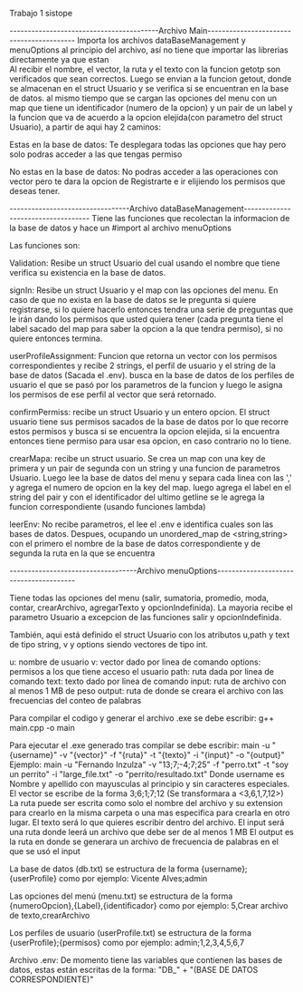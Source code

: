 Trabajo 1 sistope

-----------------------------------------Archivo Main-----------------------------------------
Importa los archivos dataBaseManagement y menuOptions al principio del archivo, así no tiene que importar las librerias directamente ya que estan  
Al recibir el nombre, el vector, la ruta y el texto con la funcion getotp son verificados que sean correctos. Luego se envian a la funcion getout, donde se almacenan en el struct Usuario y se verifica si se encuentran en la base de datos. al mismo tiempo que se cargan las opciones del menu con un map que tiene un identificador (numero de la opcion) y un pair de un label y la funcion que va de acuerdo a la opcion elejida(con parametro del struct Usuario), a partir de aqui hay 2 caminos: 

  Estas en la base de datos: Te desplegara todas las opciones que hay pero solo podras acceder a las que tengas permiso

  No estas en la base de datos: No podras acceder a las operaciones con vector pero te dara la opcion de Registrarte e ir elijiendo los permisos que deseas tener.

---------------------------------Archivo dataBaseManagement-----------------------------------
Tiene las funciones que recolectan la informacion de la base de datos y hace un #import al archivo menuOptions

Las funciones son:

  Validation: Resibe un struct Usuario del cual usando el nombre que tiene verifica su existencia en la base de datos.

  signIn: Resibe un struct Usuario y el map con las opciones del menu. En caso de que no exista en la base de datos se le pregunta si quiere registrarse, si lo quiere hacerlo entonces tendra una serie de preguntas que le irán dando los permisos que usted quiera tener (cada pregunta tiene el label sacado del map para saber la opcion a la que tendra permiso), si no quiere entonces termina.

  userProfileAssignment: Funcion que retorna un vector con los permisos correspondientes y recibe 2 strings, el perfil de usuario y el string de la base de datos (Sacada el .env). busca en la base de datos de los perfiles de usuario el que se pasó por los parametros de la funcion y luego le asigna los permisos de ese perfil al vector que será retornado.

  confirmPermiss: recibe un struct Usuario y un entero opcion. El struct usuario tiene sus permisos sacados de la base de datos por lo que recorre estos permisos y busca si se encuentra la opcion elejida, si la encuentra entonces tiene permiso para usar esa opcion, en caso contrario no lo tiene.

  crearMapa: recibe un struct usuario. Se crea un map con una key de primera y un pair de segunda con un string y una funcion de parametros Usuario. Luego lee la base de datos del menu y separa cada linea con las ',' y agrega el numero de opcion en la key del map. luego agrega el label en el string del pair y con el identificador del ultimo getline se le agrega la funcion correspondiente (usando funciones lambda)

  leerEnv: No recibe parametros, el lee el .env e identifica cuales son las bases de datos. Despues, ocupando un unordered_map de <string,string> con el primero el nombre de la base de datos correspondiente y de segunda la ruta en la que se encuentra

-----------------------------------Archivo menuOptions---------------------------------------

Tiene todas las opciones del menu (salir, sumatoria, promedio, moda, contar, crearArchivo, agregarTexto y opcionIndefinida). La mayoria recibe el parametro Usuario a excepcion de las funciones salir y opcionIndefinida.

También, aqui está definido el struct Usuario con los atributos u,path y text de tipo string, v y options siendo vectores de tipo int.

  u: nombre de usuario
  v: vector dado por linea de comando
  options: permisos a los que tiene acceso el usuario
  path: ruta dada por linea de comando
  text: texto dado por linea de comando
  input: ruta de archivo con al menos 1 MB de peso
  output: ruta de donde se creara el archivo con las frecuencias del conteo de palabras

Para compilar el codigo y generar el archivo .exe se debe escribir:
  g++ main.cpp -o main

Para ejecutar el .exe generado tras compilar se debe escribir: 
  main -u "{username}" -v "{vector}" -f "{ruta}" -t "{texto}" -i "{input}" -o "{output}"
Ejemplo:
  main -u "Fernando Inzulza" -v "13;7;-4;7;25" -f "perro.txt" -t "soy un perrito" -i "large_file.txt" -o "perrito/resultado.txt"
Donde username es Nombre y apellido con mayusculas al principio y sin caracteres especiales.
El vector se escribe de la forma 3;6;1;7;12 (Se transformara a <3,6,1,7,12>)
La ruta puede ser escrita como solo el nombre del archivo y su extension para crearlo en la misma carpeta o una mas especifica para crearla en otro lugar.
El texto será lo que quieres escribir dentro del archivo. 
El input será una ruta donde leerá un archivo que debe ser de al menos 1 MB
El output es la ruta en donde se generara un archivo de frecuencia de palabras en el que se usó el input

La base de datos (db.txt) se estructura de la forma {username};{userProfile}
como por ejemplo: 
  Vicente Alves;admin

Las opciones del menú (menu.txt) se estructura de la forma {numeroOpcion},{Label},{identificador}
como por ejemplo: 
  5,Crear archivo de texto,crearArchivo

Los perfiles de usuario (userProfile.txt) se estructura de la forma {userProfile};{permisos} como por ejemplo:
  admin;1,2,3,4,5,6,7

Archivo .env:
  De momento tiene las variables que contienen las bases de datos, estas están escritas de la forma:  "DB_" + "(BASE DE DATOS CORRESPONDIENTE)"